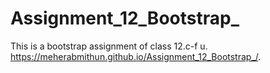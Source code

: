 # Assignment_12_Bootstrap_
This is a bootstrap assignment of class 12.c-f u.
https://meherabmithun.github.io/Assignment_12_Bootstrap_/.
